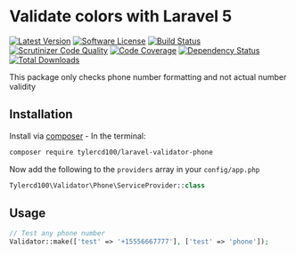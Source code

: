 # Validate colors with Laravel 5
[![Latest Version](https://img.shields.io/github/release/tylercd100/laravel-validator-phone.svg?style=flat-square)](https://github.com/tylercd100/laravel-validator-phone/releases)
[![Software License](https://img.shields.io/badge/license-MIT-brightgreen.svg?style=flat-square)](LICENSE.md)
[![Build Status](https://travis-ci.org/tylercd100/laravel-validator-phone.svg?branch=master)](https://travis-ci.org/tylercd100/laravel-validator-phone)
[![Scrutinizer Code Quality](https://scrutinizer-ci.com/g/tylercd100/laravel-validator-phone/badges/quality-score.png?b=master)](https://scrutinizer-ci.com/g/tylercd100/laravel-validator-phone/?branch=master)
[![Code Coverage](https://scrutinizer-ci.com/g/tylercd100/laravel-validator-phone/badges/coverage.png?b=master)](https://scrutinizer-ci.com/g/tylercd100/laravel-validator-phone/?branch=master)
[![Dependency Status](https://www.versioneye.com/user/projects/56f3252c35630e0029db0187/badge.svg?style=flat)](https://www.versioneye.com/user/projects/56f3252c35630e0029db0187)
[![Total Downloads](https://img.shields.io/packagist/dt/tylercd100/laravel-validator-phone.svg?style=flat-square)](https://packagist.org/packages/tylercd100/laravel-validator-phone)

This package only checks phone number formatting and not actual number validity

## Installation

Install via [composer](https://getcomposer.org/) - In the terminal:
```bash
composer require tylercd100/laravel-validator-phone
```

Now add the following to the `providers` array in your `config/app.php`
```php
Tylercd100\Validator\Phone\ServiceProvider::class
```

## Usage

```php
// Test any phone number
Validator::make(['test' => '+15556667777'], ['test' => 'phone']);
